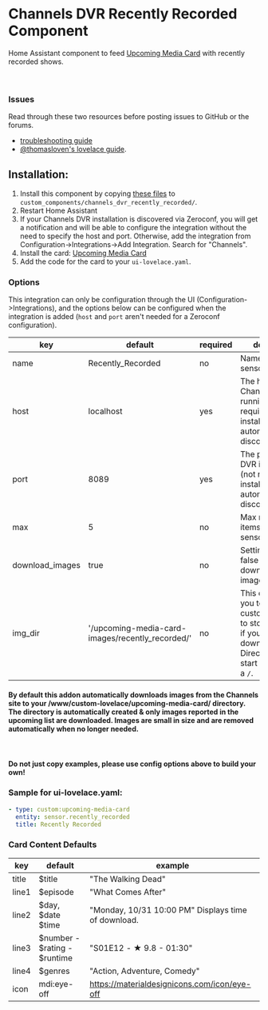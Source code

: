 # Channels DVR Recently Recorded Component

Home Assistant component to feed [Upcoming Media Card](https://github.com/custom-cards/upcoming-media-card) with
recently recorded shows.</br>
</br></br>

### Issues

Read through these two resources before posting issues to GitHub or the forums.

- [troubleshooting guide](https://github.com/custom-cards/upcoming-media-card/blob/master/troubleshooting.md)
- [@thomasloven's lovelace guide](https://github.com/thomasloven/hass-config/wiki/Lovelace-Plugins).

## Installation:

1. Install this component by copying [these files](https://github.com/rccoleman/channels_dvr_recently_recorded) to `custom_components/channels_dvr_recently_recorded/`.
2. Restart Home Assistant
3. If your Channels DVR installation is discovered via Zeroconf, you will get a notification and will be able to configure the integration without the need to specify the host and port.  Otherwise, add the integration from Configuration->Integrations->Add Integration.  Search for "Channels".
4. Install the card: [Upcoming Media Card](https://github.com/custom-cards/upcoming-media-card)
5. Add the code for the card to your `ui-lovelace.yaml`.

### Options

This integration can only be configuration through the UI (Configuration->Integrations), and the options below can be configured when the integration is added (`host` and `port` aren't needed for a Zeroconf configuration).

| key             | default                                          | required | description                                                                                                                                    |
| --------------- | ------------------------------------------------ | -------- | ---------------------------------------------------------------------------------------------------------------------------------------------- |
| name            | Recently_Recorded                                | no       | Name of the sensor.                                                                 |
| host            | localhost                                        | yes      | The host Channels DVR is running on (not required if the installation is automatically discovered).                                  |
| port            | 8089                                             | yes      | The port Channels DVR is running on (not required if the installation is automatically discovered).                                  |
| max             | 5                                                | no       | Max number of items to show in sensor.                                                                                                         |
| download_images | true                                             | no       | Setting this to false will turn off downloading of images.                                                                                     |
| img_dir         | '/upcoming-media-card-images/recently_recorded/' | no       | This option allows you to choose a custom directory to store images in if you enable download_images. Directory must start and end with a `/`. |

#### By default this addon automatically downloads images from the Channels site to your /www/custom-lovelace/upcoming-media-card/ directory. The directory is automatically created & only images reported in the upcoming list are downloaded. Images are small in size and are removed automatically when no longer needed.

</br></br>
**Do not just copy examples, please use config options above to build your own!**

### Sample for ui-lovelace.yaml:

```yaml
- type: custom:upcoming-media-card
  entity: sensor.recently_recorded
  title: Recently Recorded
```

### Card Content Defaults

| key   | default                      | example                                             |
| ----- | ---------------------------- | --------------------------------------------------- |
| title | $title                       | "The Walking Dead"                                  |
| line1 | $episode                     | "What Comes After"                                  |
| line2 | $day, $date $time            | "Monday, 10/31 10:00 PM" Displays time of download. |
| line3 | $number - $rating - $runtime | "S01E12 - ★ 9.8 - 01:30"                            |
| line4 | $genres                      | "Action, Adventure, Comedy"                         |
| icon  | mdi:eye-off                  | https://materialdesignicons.com/icon/eye-off        |
